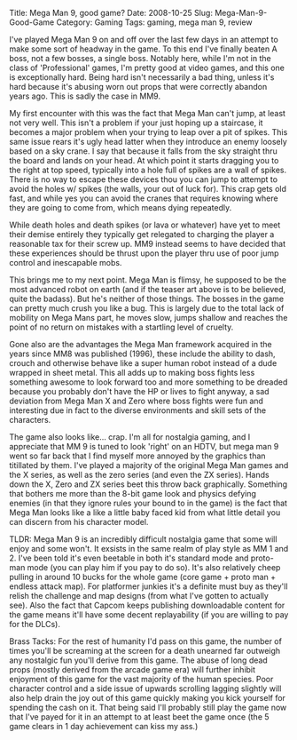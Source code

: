 Title: Mega Man 9, good game?
Date: 2008-10-25
Slug: Mega-Man-9-Good-Game
Category: Gaming
Tags: gaming, mega man 9, review


I've played Mega Man 9 on and off over the last few days in an attempt to make some sort of headway in the game. To this end I've finally beaten A boss, not a few bosses, a single boss. Notably here, while I'm not in the class of 'Professional' games, I'm pretty good at video games, and this one is exceptionally hard. Being hard isn't necessarily a bad thing, unless it's hard because it's abusing worn out props that were correctly abandon years ago. This is sadly the case in MM9.

My first encounter with this was the fact that Mega Man can't jump, at least not very well. This isn't a problem if your just hoping up a staircase, it becomes a major problem when your trying to leap over a pit of spikes. This same issue rears it's ugly head latter when they introduce an enemy loosely based on a sky crane. I say that because it falls from the sky straight thru the board and lands on your head. At which point it starts dragging you to the right at top speed, typically into a hole full of spikes are a wall of spikes. There is no way to escape these devices thou you can jump to attempt to avoid the holes w/ spikes (the walls, your out of luck for). This crap gets old fast, and while yes you can avoid the cranes that requires knowing where they are going to come from, which means dying repeatedly.

While death holes and death spikes (or lava or whatever) have yet to meet their demise entirely they typically get relegated to charging the player a reasonable tax for their screw up. MM9 instead seems to have decided that these experiences should be thrust upon the player thru use of poor jump control and inescapable mobs.

This brings me to my next point. Mega Man is flimsy, he supposed to be the most advanced robot on earth (and if the teaser art above is to be believed, quite the badass). But he's neither of those things. The bosses in the game can pretty much crush you like a bug. This is largely due to the total lack of mobility on Mega Mans part, he moves slow, jumps shallow and reaches the point of no return on mistakes with a startling level of cruelty.

Gone also are the advantages the Mega Man framework acquired in the years since MM8 was published (1996), these include the ability to dash, crouch and otherwise behave like a super human robot instead of a dude wrapped in sheet metal. This all adds up to making boss fights less something awesome to look forward too and more something to be dreaded because you probably don't have the HP or lives to fight anyway, a sad deviation from Mega Man X and Zero where boss fights were fun and interesting due in fact to the diverse environments and skill sets of the characters.

The game also looks like... crap. I'm all for nostalgia gaming, and I appreciate that MM 9 is tuned to look 'right' on an HDTV, but mega man 9 went so far back that I find myself more annoyed by the graphics than titillated by them. I've played a majority of the original Mega Man games and the X series, as well as the zero series (and even the ZX series). Hands down the X, Zero and ZX series beet this throw back graphically. Something that bothers me more than the 8-bit game look and physics defying enemies (in that they ignore rules your bound to in the game) is the fact that Mega Man looks like a like a little baby faced kid from what little detail you can discern from his character model.


TLDR:
Mega Man 9 is an incredibly difficult nostalgia game that some will enjoy and some won't. It exsists in the same realm of play style as MM 1 and 2. I've been told it's even beetable in both it's standard mode and proto-man mode (you can play him if you pay to do so). It's also relatively cheep pulling in around 10 bucks for the whole game (core game + proto man + endless attack map). For platformer junkies it's a definite must buy as they'll relish the challenge and map designs (from what I've gotten to actually see). Also the fact that Capcom keeps publishing downloadable content for the game means it'll have some decent replayability (if you are willing to pay for the DLCs).

Brass Tacks:
For the rest of humanity I'd pass on this game, the number of times you'll be screaming at the screen for a death unearned far outweigh any nostalgic fun you'll derive from this game. The abuse of long dead props (mostly derived from the arcade game era) will further inhibit enjoyment of this game for the vast majority of the human species. Poor character control and a side issue of upwards scrolling lagging slightly will also help drain the joy out of this game quickly making you kick yourself for spending the cash on it. That being said I'll probably still play the game now that I've payed for it in an attempt to at least beet the game once (the 5 game clears in 1 day achievement can kiss my ass.)
